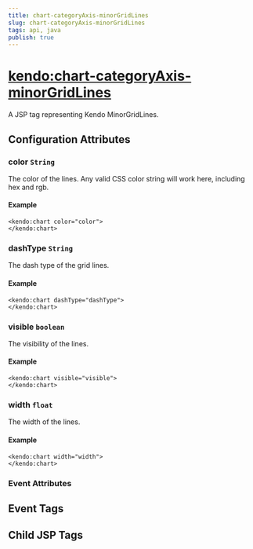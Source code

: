 ```yaml
---
title: chart-categoryAxis-minorGridLines
slug: chart-categoryAxis-minorGridLines
tags: api, java
publish: true
---
```


# <kendo:chart-categoryAxis-minorGridLines>
A JSP tag representing Kendo MinorGridLines.

## Configuration Attributes


### color `String`

The color of the lines. Any valid CSS color string will work here, including hex and
rgb.

#### Example
    <kendo:chart color="color">
    </kendo:chart>



### dashType `String`

The dash type of the grid lines.

#### Example
    <kendo:chart dashType="dashType">
    </kendo:chart>



### visible `boolean`

The visibility of the lines.

#### Example
    <kendo:chart visible="visible">
    </kendo:chart>



### width `float`

The width of the lines.

#### Example
    <kendo:chart width="width">
    </kendo:chart>



### Event Attributes

## Event Tags


## Child JSP Tags


